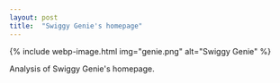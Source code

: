 ```yaml
---
layout: post
title:  "Swiggy Genie's homepage"
---
```


{% include webp-image.html img="genie.png" alt="Swiggy Genie" %}

Analysis of Swiggy Genie's homepage.
